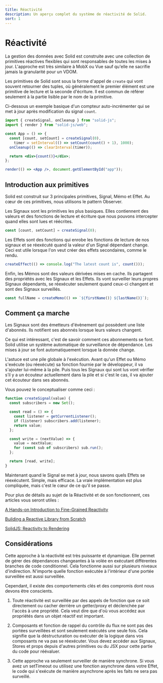 ```yaml
---
title: Réactivité
description: Un aperçu complet du système de réactivité de Solid.
sort: 1
---
```


# Réactivité

La gestion des données avec Solid est construite avec une collection de primitives réactives flexibles qui sont responsables de toutes les mises à jour. L'approche est très similaire à MobX ou Vue sauf qu'elle ne sacrifie jamais la granularité pour un VDOM.

Les primitives de Solid sont sous la forme d'appel de `create` qui vont souvent retourner des tuples, où généralement le premier élément est une primitive de lecture et la seconde d'écriture. Il est commun de référer seulement à la partie lisible par le nom de la primitive.

Ci-dessous un exemple basique d'un compteur auto-incrémenter qui se met à jour après modification du signal `count`.

```jsx
import { createSignal, onCleanup } from "solid-js";
import { render } from "solid-js/web";

const App = () => {
  const [count, setCount] = createSignal(0),
    timer = setInterval(() => setCount(count() + 1), 1000);
  onCleanup(() => clearInterval(timer));

  return <div>{count()}</div>;
};

render(() => <App />, document.getElementById("app"));
```

## Introduction aux primitives

Solid est construit sur 3 principales primitives, Signal, Mémo et Effet. Au cœur de ces primitives, nous utilisons le pattern Observer.

Les Signaux sont les primitives les plus basiques. Elles contiennent des valeurs et des fonctions de lecture et écriture que nous pouvons intercepter quand elles sont lues et réécrites.

```js
const [count, setCount] = createSignal(0);
```

Les Effets sont des fonctions qui enrobe les fonctions de lecture de nos signaux et se réexécuté quand la valeur d'un Signal dépendant change. Ceci est utile lorsque l'on veut créer des effets secondaires, comme le rendu.

```js
createEffect(() => console.log("The latest count is", count()));
```

Enfin, les Mémos sont des valeurs dérivées mises en cache. Ils partagent des propriétés avec les Signaux et les Effets. Ils vont surveiller leurs propres Signaux dépendants, se réexécuter seulement quand ceux-ci changent et sont des Signaux surveillés.

```js
const fullName = createMemo(() => `${firstName()} ${lastName()}`);
```

## Comment ça marche

Les Signaux sont des émetteurs d'évènement qui possèdent une liste d'abonnés. Ils notifient ses abonnés lorsque leurs valeurs changent.

Ce qui est intéressant, c'est de savoir comment ces abonnements se font. Solid utilise un système automatique de surveillance de dépendance. Les mises à jour se font automatiquement lorsque la donnée change.

L'astuce est une pile globale à l'exécution. Avant qu'un Effet ou Mémo s'exécute (ou réexécute) sa fonction fournie par le développeur, il va s'ajouter lui-même à la pile. Puis tous les Signaux qui sont lus vont vérifier s’il y a un écouteur actuellement dans la pile et si c'est le cas, il va ajouter cet écouteur dans ses abonnés.

Vous pouvez le conceptualiser comme ceci :

```js
function createSignal(value) {
  const subscribers = new Set();

  const read = () => {
    const listener = getCurrentListener();
    if (listener) subscribers.add(listener);
    return value;
  };

  const write = (nextValue) => {
    value = nextValue;
    for (const sub of subscribers) sub.run();
  };

  return [read, write];
}
```

Maintenant quand le Signal se met à jour, nous savons quels Effets se réexécutent. Simple, mais efficace. La vraie implémentation est plus compliquée, mais c'est le cœur de ce qu'il se passe.

Pour plus de détails au sujet de la Réactivité et de son fonctionnent, ces articles vous seront utiles :

[A Hands-on Introduction to Fine-Grained Reactivity](https://dev.to/ryansolid/a-hands-on-introduction-to-fine-grained-reactivity-3ndf)

[Building a Reactive Library from Scratch](https://dev.to/ryansolid/building-a-reactive-library-from-scratch-1i0p)

[SolidJS: Reactivity to Rendering](https://indepth.dev/posts/1289/solidjs-reactivity-to-rendering)

## Considérations

Cette approche à la réactivité est très puissante et dynamique. Elle permet de gérer des dépendances changeantes à la volée en exécutant différentes branches de code conditionnel. Cela fonctionne aussi sur plusieurs niveaux d'indirection. N'importe quelle fonction exécutée à l'intérieur d'une portée surveillée est aussi surveillée.

Cependant, il existe des comportements clés et des compromis dont nous devons être conscients.

1. Toute réactivité est surveillée par des appels de fonction que ce soit directement ou cacher derrière un getter/proxy et déclenchée par l'accès à une propriété. Cela veut dire que d'où vous accédez aux propriétés dans un objet réactif est important.

2. Composants et fonction de rappel du contrôle du flux ne sont pas des portées surveillées et sont seulement exécutés une seule fois. Cela signifie que la déstructuration ou exécuter de la logique dans vos composants ne va pas se réexécuter. Vous devez accéder aux Signaux, Stores et props depuis d'autres primitives ou du JSX pour cette partie du code pour réévaluer.

3. Cette approche va seulement surveiller de manière synchrone. Si vous avez un setTimeout ou utilisez une fonction asynchrone dans votre Effet, le code qui s'exécute de manière asynchrone après les faits ne sera pas surveillé.
